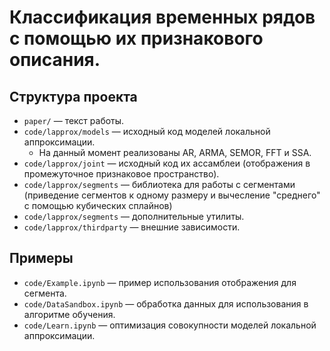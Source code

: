 # Классификация временных рядов с помощью их признакового описания.

## Структура проекта

* `paper/` — текст работы.
* `code/lapprox/models` — исходный код моделей локальной аппроксимации.
    * На данный момент реализованы AR, ARMA, SEMOR, FFT и SSA.
* `code/lapprox/joint` — исходный код их ассамблеи (отображения в промежуточное
признаковое пространство).
* `code/lapprox/segments` — библиотека для работы с сегментами (приведение сегментов к одному размеру и вычесление "среднего" с помощью кубических сплайнов)
* `code/lapprox/segments` — дополнительные утилиты.
* `code/lapprox/thirdparty` — внешние зависимости.

## Примеры

* `code/Example.ipynb` — пример использования отображения для сегмента.
* `code/DataSandbox.ipynb` — обработка данных для использования в алгоритме обучения.
* `code/Learn.ipynb` — оптимизация совокупности моделей локальной аппроксимации.
